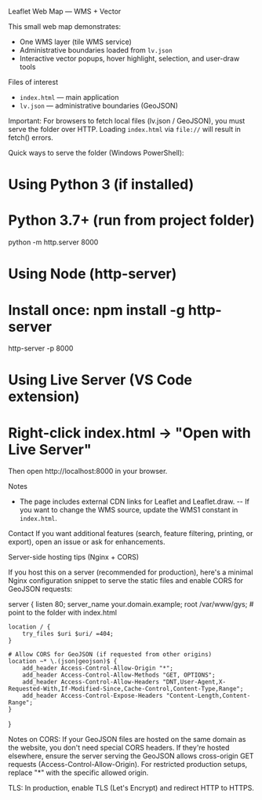 Leaflet Web Map — WMS + Vector

This small web map demonstrates:
- One WMS layer (tile WMS service)
- Administrative boundaries loaded from `lv.json`
- Interactive vector popups, hover highlight, selection, and user-draw tools

Files of interest
- `index.html` — main application
- `lv.json` — administrative boundaries (GeoJSON)

Important: For browsers to fetch local files (lv.json / GeoJSON), you must serve the folder over HTTP. Loading `index.html` via `file://` will result in fetch() errors.

Quick ways to serve the folder (Windows PowerShell):

# Using Python 3 (if installed)
# Python 3.7+ (run from project folder)
python -m http.server 8000

# Using Node (http-server)
# Install once: npm install -g http-server
http-server -p 8000

# Using Live Server (VS Code extension)
# Right-click index.html -> "Open with Live Server"

Then open http://localhost:8000 in your browser.

Notes
- The page includes external CDN links for Leaflet and Leaflet.draw.
-- If you want to change the WMS source, update the WMS1 constant in `index.html`.

Contact
If you want additional features (search, feature filtering, printing, or export), open an issue or ask for enhancements.

Server-side hosting tips (Nginx + CORS)

If you host this on a server (recommended for production), here's a minimal Nginx configuration snippet to serve the static files and enable CORS for GeoJSON requests:

server {
	listen 80;
	server_name your.domain.example;
	root /var/www/gys; # point to the folder with index.html

	location / {
		try_files $uri $uri/ =404;
	}

	# Allow CORS for GeoJSON (if requested from other origins)
	location ~* \.(json|geojson)$ {
		add_header Access-Control-Allow-Origin "*";
		add_header Access-Control-Allow-Methods "GET, OPTIONS";
		add_header Access-Control-Allow-Headers "DNT,User-Agent,X-Requested-With,If-Modified-Since,Cache-Control,Content-Type,Range";
		add_header Access-Control-Expose-Headers "Content-Length,Content-Range";
	}
}

Notes on CORS: If your GeoJSON files are hosted on the same domain as the website, you don't need special CORS headers. If they're hosted elsewhere, ensure the server serving the GeoJSON allows cross-origin GET requests (Access-Control-Allow-Origin). For restricted production setups, replace "*" with the specific allowed origin.

TLS: In production, enable TLS (Let's Encrypt) and redirect HTTP to HTTPS.